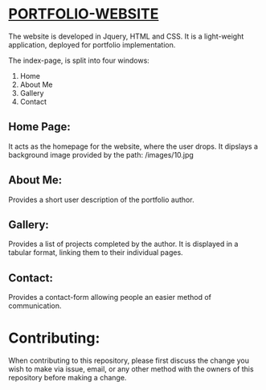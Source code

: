 # [PORTFOLIO-WEBSITE](https://silly-galileo-7d9ef9.netlify.app)

The website is developed in Jquery, HTML and CSS. It is a light-weight application, deployed for portfolio implementation.

The index-page, is split into four windows:

1. Home
2. About Me
3. Gallery
4. Contact

## Home Page:

It acts as the homepage for the website, where the user drops. It dipslays a background image provided by the path: /images/10.jpg

## About Me:

Provides a short user description of the portfolio author.

## Gallery:

Provides a list of projects completed by the author. It is displayed in a tabular format, linking them to their individual pages.

## Contact:

Provides a contact-form allowing people an easier method of communication.

# Contributing:

When contributing to this repository, please first discuss the change you wish to make via issue,
email, or any other method with the owners of this repository before making a change.

